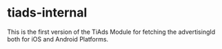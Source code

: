 # tiads-internal
This is the first version of the TiAds Module for fetching the advertisingId both for iOS and Android Platforms.
